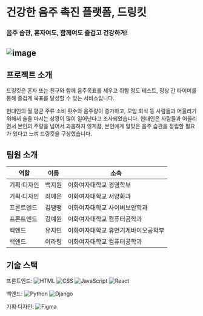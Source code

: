 # **건강한 음주 촉진 플랫폼, 드링킷**

### 음주 습관, 혼자여도, 함께여도 즐겁고 건강하게!
![image](https://github.com/user-attachments/assets/b237fcc3-438d-4ab1-a373-325c26541739)
---------------------------------
## 프로젝트 소개
드링킷은 혼자 또는 친구와 함께 음주목표를 세우고 취함 정도 테스트, 정상 간 타이머를 통해 즐겁게 목표를 달성할 수 있는 서비스입니다.

현대인의 월 평균 주류 소비 횟수와 음주량이 증가하고, 모임 회식 등 사람들과 어울리기 위해서 술을 마시는 상황이 많이 일어난다고 조사되었습니다. 현대인은 사람들과 어울리면서 본인의 주량을 넘어서 과음하지 않게끔, 본인에게 알맞은 음주 습관을 정립할 필요가 있다고 느껴 드링킷을 구상했습니다.

## 팀원 소개
| 역할 | 이름 | 소속 |
| --- | --- | --- |
| 기획·디자인 | 백지원 | 이화여자대학교 경영학부 |
| 기획·디자인 | 최예은 | 이화여자대학교 서양화과 |
| 프론트엔드 | 김땡땡 | 이화여자대학교 사이버보안학과 |
| 프론트엔드 | 김예원 | 이화여자대학교 컴퓨터공학과 |
| 백엔드 | 유지민 | 이화여자대학교 휴먼기계바이오공학부 |
| 백엔드 | 이라령 | 이화여자대학교 컴퓨터공학과 |


## 기술 스택

프론트엔드:
![HTML](https://img.shields.io/badge/HTML-E34F26?style=for-the-badge&logo=html5&logoColor=white)
![CSS](https://img.shields.io/badge/CSS-1572B6?style=for-the-badge&logo=css3&logoColor=white)
![JavaScript](https://img.shields.io/badge/JavaScript-F7DF1E?style=for-the-badge&logo=javascript&logoColor=black)
![React](https://img.shields.io/badge/React-61DAFB?style=for-the-badge&logo=react&logoColor=black)

백엔드:
![Python](https://img.shields.io/badge/Python-3776AB?style=for-the-badge&logo=python&logoColor=white)
![Django](https://img.shields.io/badge/Django-092E20?style=for-the-badge&logo=django&logoColor=white)

기획·디자인:
![Figma](https://img.shields.io/badge/Figma-F24E1E?style=for-the-badge&logo=figma&logoColor=white)


